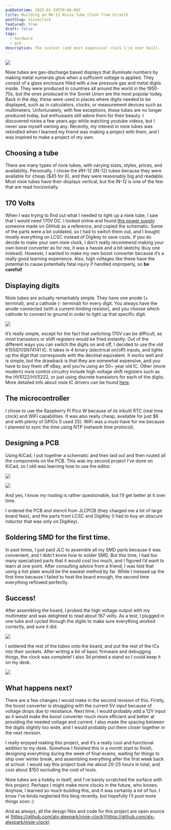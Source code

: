```yaml
---
pubDatetime: 2025-01-19T20:00:00Z
title: Building an ИН-12 Nixie Tube Clock from Scratch
postSlug: nixieclock
featured: true
draft: false
tags:
  - hardware
  - pcb
description: The coolest (and most expensive) clock I've ever built.
---
```


![](@assets/blog/nixieclock/header.gif)

Nixie tubes are gas-discharge based displays that illuminate numbers by making metal numerals glow when a sufficient voltage is applied. They consist of a glass enclosure filled with a low pressure gas and metal digits inside. They were produced in countries all around the world in the 1950-70s, but the ones produced in the Soviet Union are the most popular today. Back in the day, these were used in places where digits needed to be displayed, such as in calculators, clocks, or measurement devices such as multimeters. Unfortunately, with few exceptions, these tubes are no longer produced today, but enthusiasts still adore them for their beauty. I discovered nixies a few years ago while watching youtube videos, but I never saw myself owning any. Recently, my interest in nixie tubes was rekindled when I learned my friend was making a project with them, and I was inspired to make a project of my own.

## Choosing a tube

There are many types of nixie tubes, with varying sizes, styles, prices, and availability. Personally, I chose the ИН-12 (IN-12) tubes because they were available for cheap ($45 for 6), and they were reasonably big and readable. Most nixie tubes have their displays vertical, but the IN-12 is one of the few that are read horizontally.

## 170 Volts

When I was trying to find out what I needed to light up a nixie tube, I saw that I would need 170V DC. I looked online and found [this power supply](https://github.com/drkmsmithjr/NixiePowerSupply/tree/master/KC_NixieSupply5vTo170vMini) someone made on GitHub as a reference, and copied the schematic. Some of the parts were a bit outdated, so I had to switch them out, and I bought mostly everything on LCSC instead of Digikey to save costs. If you do decide to make your own nixie clock, I don’t really recommend making your own boost converter as for me, it was a hassle and a bit sketchy (buy one instead). However, I wanted to make my own boost converter because it’s a really good learning experience. Also, high voltages like these have the potential to cause potentially fatal injury if handled improperly, so **be careful!**

## Displaying digits

Nixie tubes are actually remarkably simple. They have one anode (+ terminal), and a cathode (- terminal) for every digit. You always have the anode connected (with a current-limiting resistor), and you choose which cathode to connect to ground in order to light up that specific digit.

![](@assets/blog/nixieclock/nixieschem.png)

It’s really simple, except for the fact that switching 170V can be difficult, as most transistors or shift registers would be fried instantly. Out of the different ways you can switch the digits on and off, I decided to use the old K155ID1/SN74141 IC. It takes in 4 binary (electrical on/off) inputs, and lights up the digit that corresponds with the decimal equivalent. It works well and is simple, but the drawback is that they are somewhat expensive, and you have to buy them off eBay, and you’re using an 50~ year old IC. Other (more modern) nixie control circuitry include high voltage shift registers such as the HV5122/HV5222, or just using discrete transistors for each of the digits. More detailed info about nixie IC drivers can be found [here](https://gra-afch.com/how-it-works/ic-drivers-for-nixie-tubes-clocks/).

## The microcontroller

I chose to use the Raspberry Pi Pico W because of its inbuilt RTC (real time clock) and WiFi capabilities. It was also really cheap, available for just $6 and with plenty of GPIOs (I used 25). WiFi was a must-have for me because I planned to sync the time using NTP (network time protocol).

## Designing a PCB

Using KiCad, I put together a schematic and then laid out and then routed all the components on the PCB. This was my second project I’ve done on KiCad, so I still was learning how to use the editor.

![](@assets/blog/nixieclock/schem.png)

![](@assets/blog/nixieclock/pcb.png)

And yes, I know my routing is rather questionable, but I’ll get better at it over time.

I ordered the PCB and stencil from JLCPCB (they charged me a lot of large board fees), and the parts from LCSC and DigiKey (I had to buy an obscure inductor that was only on DigiKey).

## Soldering SMD for the first time.

In past times, I just paid JLC to assemble all my SMD parts because it was convenient, and I didn’t know how to solder SMD. But this time, I had too many specialized parts that it would cost too much, and I figured I’d want to learn at one point. After consulting advice from a friend, I was told that using a hot plate would be the easiest method by far. While I messed up the first time because I failed to heat the board enough, the second time everything reflowed perfectly.

## Success!

After assembling the board, I probed the high voltage output with my multimeter and was delighted to read about 167 volts. As a test, I plugged in one tube and cycled through the digits to make sure everything worked correctly, and sure it did.

![](@assets/blog/nixieclock/onetubecycle.gif)

I soldered the rest of the tubes onto the board, and put the rest of the ICs into their sockets. After writing a bit of basic firmware and debugging things, the clock was complete! I also 3d printed a stand so I could keep it on my desk.

![](@assets/blog/nixieclock/endresult.gif)

## What happens next?

There are a few changes I would make in the second revision of this. Firstly, the boost converter is struggling with the current 5V input because of voltage drops due to resistance. Next time, I would probably add a 12V input as it would make the boost converter much more efficient and better at providing the needed voltage and current. I also made the spacing between the digits slightly too wide, and I would probably put them closer together in the next revision.

I really enjoyed making this project, and it’s a really cool and functional addition to my desk. Somehow I finished this in a month start to finish, designing everything during the week of final exams, waiting for things to ship over winter break, and assembling everything after the first week back at school. I would say this project took me about 20-25 hours in total, and cost about $150 excluding the cost of tools.

Nixie tubes are a hobby in itself, and I’ve barely scratched the surface with this project. Perhaps I might make more clocks in the future, who knows. Anyhow, I learned so much building this, and it was certainly a lot of fun. I know I’ve kinda neglected this blog recently, but hopefully I’ll post more things soon :)

And as always, all the design files and code for this project are open source at [https://github.com/alx-alexpark/nixie-clock](https://github.com/alx-alexpark/nixie-clock)
